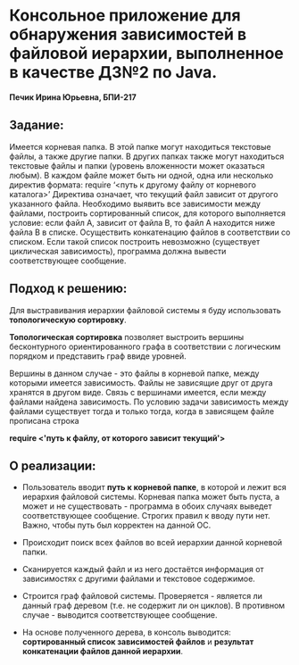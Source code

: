 # Консольное приложение для обнаружения зависимостей в файловой иерархии, выполненное в качестве ДЗ№2 по Java.
**Печик Ирина Юрьевна, БПИ-217**

## Задание:
Имеется корневая папка. В этой папке могут находиться текстовые файлы, а также
другие папки. В других папках также могут находиться текстовые файлы и папки
(уровень вложенности может оказаться любым).
В каждом файле может быть ни одной, одна или несколько директив формата:
require ‘<путь к другому файлу от корневого каталога>’
Директива означает, что текущий файл зависит от другого указанного файла.
Необходимо выявить все зависимости между файлами, построить сортированный
список, для которого выполняется условие: если файл А, зависит от файла В, то файл
А находится ниже файла В в списке.
Осуществить конкатенацию файлов в соответствии со списком. Если такой список
построить невозможно (существует циклическая зависимость), программа должна
вывести соответствующее сообщение.

## Подход к решению:
Для выстравивания иерархии файловой системы я буду использовать **топологическую сортировку**.

  **Топологическая сортировка** позволяет выстроить вершины бесконтурного ориентированного графа
  в соответствии с логическим порядком и представить граф ввиде уровней.

  Вершины в данном случае - это файлы в корневой папке, между которыми имеется зависимость.
  Файлы не зависящие друг от друга хранятся в другом виде.
  Связь с вершинами имеется, если между файлами найдена зависимость. 
  По условию задачи зависимость между файлами существует тогда и только тогда, когда в зависящем файле прописана строка

  **require <'путь к файлу, от которого зависит текущий'>**
  
## О реализации:
* Пользователь вводит **путь к корневой папке**, в которой и лежит вся иерархия файловой системы.
  Корневая папка может быть пуста, а может и не существовать - программа в обоих случаях выведет соответствующее сообщение.
  Строгих правил к вводу пути нет. Важно, чтобы путь был корректен на данной ОС.
  
* Происходит поиск всех файлов во всей иерархии данной корневой папки.

* Сканируется каждый файл и из него достаётся информация от зависимостях с другими файлами и текстовое содержимое.

* Строится граф файловой системы.
    Проверяется - является ли данный граф деревом (т.е. не содержит ли он циклов). 
    В противном случае - выводится соответствующее сообщение.
  
* На основе полученного дерева, в консоль выводится:
    **сортированный список зависимостей файлов** и **результат конкатенации файлов данной иерархии**.

